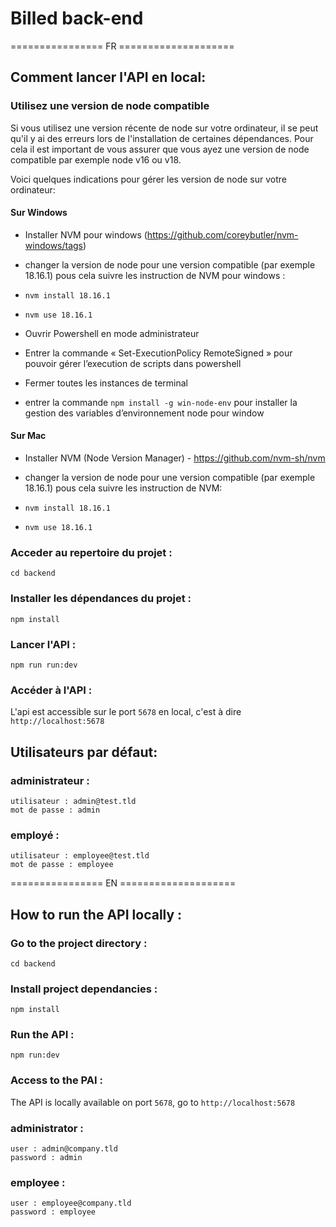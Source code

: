 
# Billed back-end

  

================ FR ====================

  

## Comment lancer l'API en local:

  



### Utilisez une version de node compatible

Si vous utilisez une version récente de node sur votre ordinateur, il se peut qu'il y ai des erreurs lors de l'installation de certaines dépendances. Pour cela il est important de vous assurer que vous ayez une version de node compatible par exemple node v16 ou v18.

  

Voici quelques indications pour gérer les version de node sur votre ordinateur:

  

#### Sur Windows

- Installer NVM pour windows (https://github.com/coreybutler/nvm-windows/tags)

- changer la version de node pour une version compatible (par exemple 18.16.1) pous cela suivre les instruction de NVM pour windows :

-  `nvm install 18.16.1`

-  `nvm use 18.16.1`

- Ouvrir Powershell en mode administrateur

- Entrer la commande « Set-ExecutionPolicy RemoteSigned » pour pouvoir gérer l’execution de scripts dans powershell

- Fermer toutes les instances de terminal

- entrer la commande `npm install -g win-node-env` pour installer la gestion des variables d’environnement node pour window

  

#### Sur Mac

- Installer NVM (Node Version Manager) - https://github.com/nvm-sh/nvm

- changer la version de node pour une version compatible (par exemple 18.16.1) pous cela suivre les instruction de NVM:

-  `nvm install 18.16.1`

-  `nvm use 18.16.1`

### Acceder au repertoire du projet :

```
cd backend
```

  

### Installer les dépendances du projet :

  

```
npm install
```

  

### Lancer l'API :

  

```
npm run run:dev
```

  

### Accéder à l'API :

  

L'api est accessible sur le port `5678` en local, c'est à dire `http://localhost:5678`

  

## Utilisateurs par défaut:

  

### administrateur :

```
utilisateur : admin@test.tld
mot de passe : admin
```

### employé :

```
utilisateur : employee@test.tld
mot de passe : employee
```

  
  

================ EN ====================

  
  

## How to run the API locally :

 
  

### Go to the project directory :

```
cd backend
```

  

### Install project dependancies :

  
```
npm install
```

  

### Run the API :


```
npm run:dev
```


### Access to the PAI :



The API is locally available on port `5678`, go to `http://localhost:5678`

  

### administrator :

```
user : admin@company.tld
password : admin
```

### employee :

```
user : employee@company.tld
password : employee
```